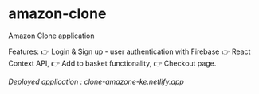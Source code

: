 # amazon-clone
Amazon Clone application 

Features:
👉 Login & Sign up - user authentication with Firebase
👉 React Context API,
👉 Add to basket functionality,
👉 Checkout page.


*_Deployed application : clone-amazone-ke.netlify.app_*

